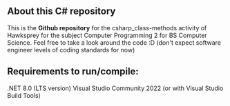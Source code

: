 About this C# repository
----------------------------------------------------
This is the **Github repository** for the csharp_class-methods activity of Hawksprey for the subject Computer Programming 2 for BS Computer Science.
Feel free to take a look around the code :D  (don't expect software engineer levels of coding standards for now)

Requirements to run/compile:<br>
------------------------------
.NET 8.0 (LTS version)
Visual Studio Community 2022 (or with Visual Studio Build Tools)
